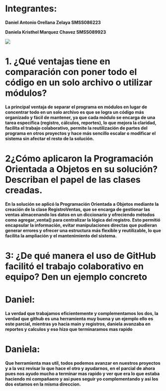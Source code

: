 # Integrantes:

**Daniel Antonio Orellana Zelaya SMSS086223**

**Daniela Kristhel Marquez Chavez SMSS089923**

<img src="https://cdn-pro.elsalvador.com/wp-content/uploads/2023/10/UGB_LOGOTIPO_HORIZONTAL_POS.jpg">

# 1. ¿Qué ventajas tiene en comparación con poner todo el código en un solo archivo o utilizar módulos?

**La principal ventaja de separar el programa en módulos en lugar de concentrar todo en un solo archivo es que se logra un código más organizado y fácil de mantener, ya que cada módulo se encarga de una tarea específica (registro, cálculos, reportes), lo que mejora la claridad, facilita el trabajo colaborativo, permite la reutilización de partes del programa en otros proyectos y hace más sencillo escalar o modificar el sistema sin afectar el resto de la solución.**

# 2¿Cómo aplicaron la Programación Orientada a Objetos en su solución? Describan el papel de las clases creadas.

**En la solución se aplicó la Programación Orientada a Objetos mediante la creación de la clase RegistroVentas, que se encarga de gestionar las ventas almacenando los datos en un diccionario y ofreciendo métodos como agregar_venta() para centralizar la lógica del registro. Esto permitió encapsular la información, evitar manipulaciones directas que pudieran generar errores y ofrecer una estructura más flexible y reutilizable, lo que facilita la ampliación y el mantenimiento del sistema.**

# 3: ¿De qué manera el uso de GitHub facilitó el trabajo colaborativo en equipo? Den un ejemplo concreto
# Daniel: 
**La verdad que trabajamos eficientemente y complementamos los dos, la verdad que github es una herramienta muy buena y un ejemplo ello es este parcial, mientras yo hacia main y registros, daniela avanzaba en reportes y calculos y eso hizo que terminaramos mas rapido**

# Daniela: 
**Que herramienta mas util, todos podemos avanzar en nuestros proyectos y a la vez revisar lo que hace el otro y ayudarnos, en el parcial de ahora pues nos ayudo mucho a terminar mas rapido y ver que era lo que estaba haciendo mi compañaero y asi pues seguir yo complementando y asi los dos estamos en la misma direccion.**

